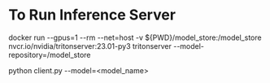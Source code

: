# To Run Inference Server

docker run --gpus=1 --rm --net=host -v ${PWD}/model_store:/model_store nvcr.io/nvidia/tritonserver:23.01-py3 tritonserver --model-repository=/model_store

python client.py --model=<model_name>